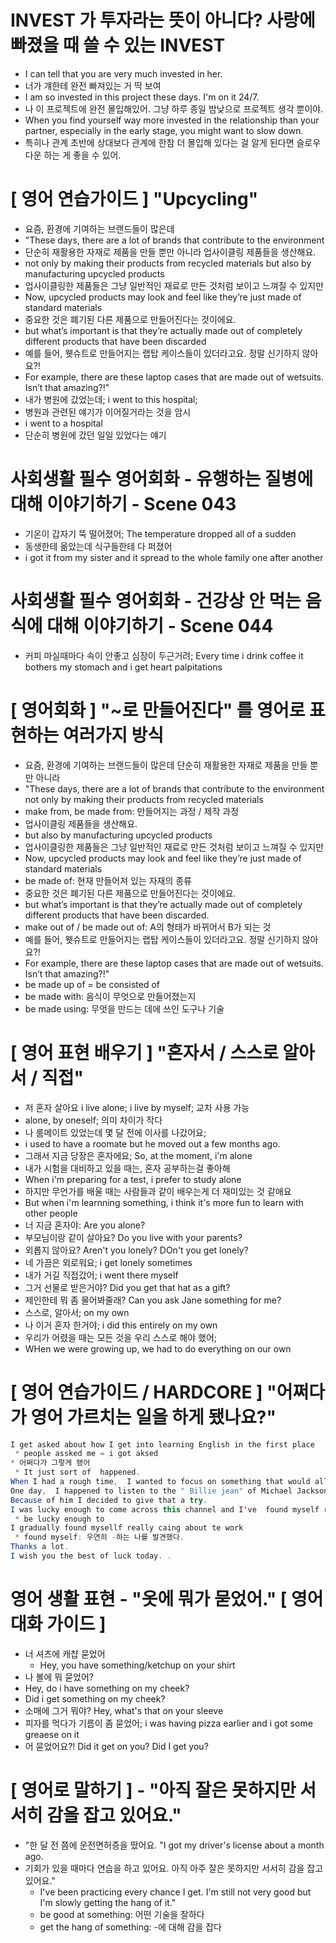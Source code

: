 # INVEST 가 투자라는 뜻이 아니다? 사랑에 빠졌을 때 쓸 수 있는 INVEST
* I can tell that you are very much invested in her.
* 너가 걔한테 완전 빠져있는 거 딱 보여
* I am so invested in this project these days. I'm on it 24/7.
* 나 이 프로젝트에 완전 몰입해있어. 그냥 하루 종일 밤낮으로 프로젝트 생각 뿐이야.
* When you find yourself way more invested in the relationship than your partner, especially in the early stage, you might want to slow down.
* 특히나 관계 초반에 상대보다 관계에 한참 더 몰입해 있다는 걸 알게 된다면 슬로우 다운 하는 게 좋을 수 있어.

# [ 영어 연습가이드 ] "Upcycling"
* 요즘, 환경에 기여하는 브랜드들이 많은데
 * "These days, there are a lot of brands that contribute to the environment
* 단순히 재활용한 자재로 제품을 만들 뿐만 아니라 업사이클링 제품들을 생산해요. 
 *  not only by making their products from recycled materials but also by manufacturing upcycled products
* 업사이클링한 제품들은 그냥 일반적인 재료로 만든 것처럼 보이고 느껴질 수 있지만 
 *  Now, upcycled products may look and feel like they’re just made of standard materials 
* 중요한 것은 폐기된 다른 제품으로 만들어진다는 것이에요. 
 * but what’s important is that they’re actually made out of completely different products that have been discarded
* 예를 들어, 웻슈트로 만들어지는 랩탑 케이스들이 있더라고요. 정말 신기하지 않아요?! 
 * For example, there are these laptop cases that are made out of wetsuits. Isn’t that amazing?!"
* 내가 병원에 갔었는데; i went to this hospital; 
 * 병원과 관련된 얘기가 이어질거라는 것을 암시
* i went to a hospital
 * 단순히 병원에 갔던 일일 있었다는 얘기
 
 # 사회생활 필수 영어회화 - 유행하는 질병에 대해 이야기하기 - Scene 043
* 기온이 갑자기 뚝 떨어졌어; The temperature dropped all of a sudden
* 동생한테 옮았는데 식구들한테 다 퍼졌어
 * i got it from my sister and it spread to the whole family one after another
 
# 사회생활 필수 영어회화 - 건강상 안 먹는 음식에 대해 이야기하기 - Scene 044
* 커피 마실때마다 속이 안좋고 심장이 두근거려; Every time i drink coffee it bothers my stomach and i get heart palpitations

# [ 영어회화 ] "~로 만들어진다" 를 영어로 표현하는 여러가지 방식
* 요즘, 환경에 기여하는 브랜드들이 많은데 단순히 재활용한 자재로 제품을 만들 뿐만 아니라 
 * "These days, there are a lot of brands that contribute to the environment not only by making their products from recycled materials
 * make from, be made from: 만들어지는 과정 / 제작 과정
* 업사이클링 제품들을 생산해요. 
 *  but also by manufacturing upcycled products
* 업사이클링한 제품들은 그냥 일반적인 재료로 만든 것처럼 보이고 느껴질 수 있지만 
 * Now, upcycled products may look and feel like they’re just made of standard materials
 * be made of: 현재 만들어져 있는 자재의 종류
* 중요한 것은 폐기된 다른 제품으로 만들어진다는 것이에요. 
 *  but what’s important is that they’re actually made out of completely different products that have been discarded.
 * make out of / be made out of: A의 형태가 바뀌어서 B가 되는 것
* 예를 들어, 웻슈트로 만들어지는 랩탑 케이스들이 있더라고요. 정말 신기하지 않아요?! 
 * For example, there are these laptop cases that are made out of wetsuits. Isn’t that amazing?!"
* be made up of = be consisted of
* be made with: 음식이 무엇으로 만들어졌는지
* be made using: 무엇을 만드는 데에 쓰인 도구나 기술


# [ 영어 표현 배우기 ] "혼자서 / 스스로 알아서 / 직접"
* 저 혼자 살아요 i live alone; i live by myself; 교차 사용 가능
* alone, by oneself; 의미 차이가 작다
* 나 룸메이트 있었는데 몇 달 전에 이사를 나갔어요;
 * i used to have a roomate but he moved out a few months ago.
* 그래서 지금 당장은 혼자에요; So, at the moment, i'm alone
* 내가 시험을 대비하고 있을 때는, 혼자 공부하는걸 좋아해
 * When i'm preparing for a test, i prefer to study alone
* 하지만 무언가를 배울 때는 사람들과 같이 배우는게 더 재미있는 것 같애요
 * But when i'm learnning something, i think it's more fun to learn with other people
* 너 지금 혼자야: Are you alone?
* 부모님이랑 같이 살아요? Do you live with your parents?
* 외롭지 않아요? Aren't you lonely? DOn't you get lonely?
* 네 가끔은 외로워요; i get lonely sometimes
* 내가 거길 직접갔어; i went there myself
* 그거 선물로 받은거야? Did you get that hat as a gift?
* 제인한테 뭐 좀 물어봐줄래? Can you ask Jane something for me?
* 스스로, 알아서; on my own
 * 나 이거 혼자 한거야; i did this entirely on my own
 * 우리가 어렸을 때는 모든 것을 우리 스스로 해야 했어;
  * WHen we were growing up, we had to do everything on our own

# [ 영어 연습가이드 / HARDCORE ] "어쩌다가 영어 가르치는 일을 하게 됐나요?"
```java
I get asked about how I get into learning English in the first place
 * people assked me = i got aksed 
* 어쩌다가 그렇게 됐어
 * It just sort of  happened. 
When I had a rough time,  I wanted to focus on something that would allow me to develop a specific set of skills
One day,  I happened to listen to the " Billie jean" of Michael Jackson on the radio.
Because of him I decided to give that a try.
I was lucky enough to come across this channel and I've  found myself really learning English since. 
 * be lucky enough to
I gradually found mysellf really caing about te work
 * found myself: 우연히 -하는 나를 발견했다.
Thanks a lot. 
I wish you the best of luck today. .
```

# 영어 생활 표현 - "옷에 뭐가 묻었어." [ 영어 대화 가이드 ]
* 너 셔츠에 캐챱 묻었어
  * Hey, you have something/ketchup on your shirt
 * 나 볼에 뭐 묻었어?
  * Hey, do i have something on my cheek?
  * Did i get something on my cheek?
 * 소매에 그거 뭐야? Hey, what's that on your sleeve
* 피자를 먹다가 기름이 좀 묻었어; i was having pizza earlier and i got some greaese on it
* 어 묻었어요?! Did it get on  you?  Did I get you?


# [ 영어로 말하기 ] - "아직 잘은 못하지만 서서히 감을 잡고 있어요."
* "한 달 전 쯤에 운전면허증을 땄어요.  "I got my driver's license about a month ago.
* 기회가 있을 때마다 연습을 하고 있어요. 아직 아주 잘은 못하지만 서서히 감을 잡고 있어요."
  *  I've been practicing every chance I get. I'm still not very good but I'm slowly getting the hang of it."
  * be good at something: 어떤 기술을 잘하다
  * get the hang of something: -에 대해 감을 잡다

